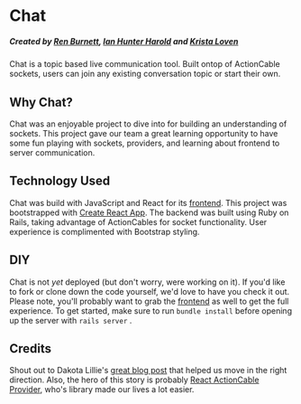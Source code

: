 # Chat
##### Created by [Ren Burnett](https://github.com/renburnett), [Ian Hunter Harold](https://github.com/ianhunterharold) and [Krista Loven](https://github.com/kel29)

Chat is a topic based live communication tool. Built ontop of ActionCable sockets, users can join any existing conversation topic or start their own. 

## Why Chat?

Chat was an enjoyable project to dive into for building an understanding of sockets. This project gave our team a great learning opportunity to have some fun playing with sockets, providers, and learning about frontend to server communication. 

## Technology Used

Chat was build with JavaScript and React for its [frontend](https://github.com/kel29/chat-frontend). This project was bootstrapped with [Create React App](https://github.com/facebook/create-react-app). The backend was built using Ruby on Rails, taking advantage of ActionCables for socket functionality. User experience is complimented with Bootstrap styling. 

## DIY

Chat is not _yet_ deployed (but don't worry, were working on it). If you'd like to fork or clone down the code yourself, we'd love to have you check it out. Please note, you'll probably want to grab the [frontend](https://github.com/kel29/chat-frontend) as well to get the full experience. To get started, make sure to run `bundle install` before opening up the server with `rails server` . 

## Credits

Shout out to Dakota Lillie's [great blog post](https://medium.com/@dakota.lillie/using-action-cable-with-react-c37df065f296) that helped us move in the right direction. Also, the hero of this story is probably [React ActionCable Provider](https://github.com/cpunion/react-actioncable-provider), who's library made our lives a lot easier. 

